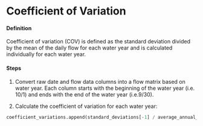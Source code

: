 # Coefficient of Variation

#### Definition

Coefficient of variation \(COV\) is defined as the standard deviation divided by the mean of the daily flow for each water year and is calculated individually for each water year.

#### Steps

1. Convert raw date and flow data columns into a flow matrix based on water year. Each column starts with the beginning of the water year \(i.e. 10/1\) and ends with the end of the water year \(i.e.9/30\).

2. Calculate the coefficient of variation for each water year:
  ```py
  coefficient_variations.append(standard_deviations[-1] / average_annual_flows[-1])
  ```

